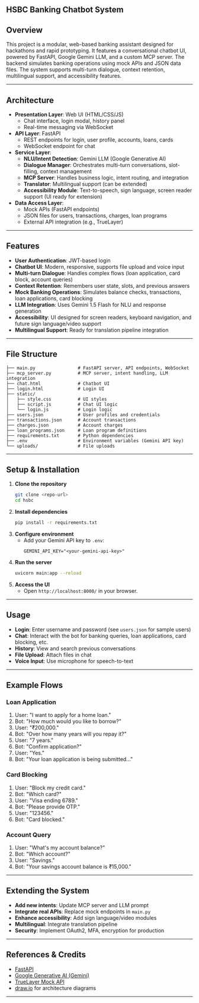 ## HSBC Banking Chatbot System

## Overview
This project is a modular, web-based banking assistant designed for hackathons and rapid prototyping. It features a conversational chatbot UI, powered by FastAPI, Google Gemini LLM, and a custom MCP server. The backend simulates banking operations using mock APIs and JSON data files. The system supports multi-turn dialogue, context retention, multilingual support, and accessibility features.

---

## Architecture

- **Presentation Layer**: Web UI (HTML/CSS/JS)
  - Chat interface, login modal, history panel
  - Real-time messaging via WebSocket
- **API Layer**: FastAPI
  - REST endpoints for login, user profile, accounts, loans, cards
  - WebSocket endpoint for chat
- **Service Layer**:
  - **NLU/Intent Detection**: Gemini LLM (Google Generative AI)
  - **Dialogue Manager**: Orchestrates multi-turn conversations, slot-filling, context management
  - **MCP Server**: Handles business logic, intent routing, and integration
  - **Translator**: Multilingual support (can be extended)
  - **Accessibility Module**: Text-to-speech, sign language, screen reader support (UI ready for extension)
- **Data Access Layer**:
  - Mock APIs (FastAPI endpoints)
  - JSON files for users, transactions, charges, loan programs
  - External API integration (e.g., TrueLayer)

---

## Features

- **User Authentication**: JWT-based login
- **Chatbot UI**: Modern, responsive, supports file upload and voice input
- **Multi-turn Dialogue**: Handles complex flows (loan application, card block, account queries)
- **Context Retention**: Remembers user state, slots, and previous answers
- **Mock Banking Operations**: Simulates balance checks, transactions, loan applications, card blocking
- **LLM Integration**: Uses Gemini 1.5 Flash for NLU and response generation
- **Accessibility**: UI designed for screen readers, keyboard navigation, and future sign language/video support
- **Multilingual Support**: Ready for translation pipeline integration

---

## File Structure

```
├── main.py                # FastAPI server, API endpoints, WebSocket
├── mcp_server.py          # MCP server, intent handling, LLM integration
├── chat.html              # Chatbot UI
├── login.html             # Login UI
├── static/
│   ├── style.css          # UI styles
│   ├── script.js          # Chat UI logic
│   └── login.js           # Login logic
├── users.json             # User profiles and credentials
├── transactions.json      # Account transactions
├── charges.json           # Account charges
├── loan_programs.json     # Loan program definitions
├── requirements.txt       # Python dependencies
├── .env                   # Environment variables (Gemini API key)
└── uploads/               # File uploads
```

---

## Setup & Installation

1. **Clone the repository**
   ```bash
   git clone <repo-url>
   cd hsbc
   ```
2. **Install dependencies**
   ```bash
   pip install -r requirements.txt
   ```
3. **Configure environment**
   - Add your Gemini API key to `.env`:
     ```
     GEMINI_API_KEY="<your-gemini-api-key>"
     ```
4. **Run the server**
   ```bash
   uvicorn main:app --reload
   ```
5. **Access the UI**
   - Open `http://localhost:8000/` in your browser.

---

## Usage

- **Login**: Enter username and password (see `users.json` for sample users)
- **Chat**: Interact with the bot for banking queries, loan applications, card blocking, etc.
- **History**: View and search previous conversations
- **File Upload**: Attach files in chat
- **Voice Input**: Use microphone for speech-to-text

---

## Example Flows

### Loan Application
1. User: "I want to apply for a home loan."
2. Bot: "How much would you like to borrow?"
3. User: "₹200,000."
4. Bot: "Over how many years will you repay it?"
5. User: "7 years."
6. Bot: "Confirm application?"
7. User: "Yes."
8. Bot: "Your loan application is being submitted..."

### Card Blocking
1. User: "Block my credit card."
2. Bot: "Which card?"
3. User: "Visa ending 6789."
4. Bot: "Please provide OTP."
5. User: "123456."
6. Bot: "Card blocked."

### Account Query
1. User: "What's my account balance?"
2. Bot: "Which account?"
3. User: "Savings."
4. Bot: "Your savings account balance is ₹15,000."

---

## Extending the System

- **Add new intents**: Update MCP server and LLM prompt
- **Integrate real APIs**: Replace mock endpoints in `main.py`
- **Enhance accessibility**: Add sign language/video modules
- **Multilingual**: Integrate translation pipeline
- **Security**: Implement OAuth2, MFA, encryption for production

---

## References & Credits
- [FastAPI](https://fastapi.tiangolo.com/)
- [Google Generative AI (Gemini)](https://ai.google.dev/)
- [TrueLayer Mock API](https://docs.truelayer.com/reference/welcome-api-reference)
- [draw.io](https://app.diagrams.net/) for architecture diagrams

---




